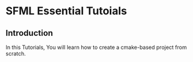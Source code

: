 # SFML Essential Tutoials

## Introduction

In this Tutorials, You will learn how to create a cmake-based project from scratch. 
